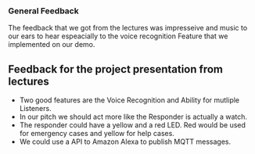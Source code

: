 ### General Feedback
The feedback that we got from the lectures was impresseive and music to our ears to hear espeacially to the voice  recognition Feature that we implemented on our demo. 

## Feedback for the project presentation from lectures
- Two good features are the Voice Recognition and Ability for mutliple Listeners.
- In our pitch we should act more like the Responder is actually a watch.
- The responder could have a yellow and a red LED. Red would be used for emergency cases and yellow for help cases.
- We could use a API to Amazon Alexa to publish MQTT messages. 